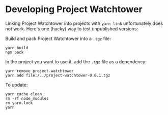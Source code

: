 # Developing Project Watchtower

Linking Project Watchtower into projects with `yarn link` unfortunately does not work. Here's one (hacky) way to test unpublished versions:

Build and pack Project Watchtower into a `.tgz` file:
```
yarn build
npm pack
```

In the project you want to use it, add the `.tgz` file as a dependency:
```
yarn remove project-watchtower
yarn add file:/../project-watchtower-0.0.1.tgz
```

To update:
```
yarn cache clean
rm -rf node_modules
rm yarn.lock
yarn
```
